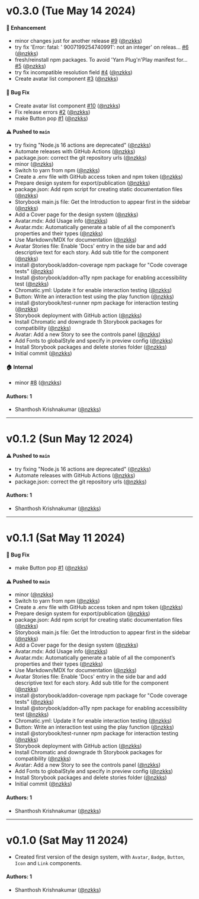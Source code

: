 # v0.3.0 (Tue May 14 2024)

#### 🚀 Enhancement

- minor changes just for another release [#9](https://github.com/nzkks/react-storybook-design-system/pull/9) ([@nzkks](https://github.com/nzkks))
- try fix 'Error: fatal: ' 9007199254740991': not an integer' on releas… [#6](https://github.com/nzkks/react-storybook-design-system/pull/6) ([@nzkks](https://github.com/nzkks))
- fresh/reinstall npm packages. To avoid 'Yarn Plug'n'Play manifest for… [#5](https://github.com/nzkks/react-storybook-design-system/pull/5) ([@nzkks](https://github.com/nzkks))
- try fix incompatible resolution field [#4](https://github.com/nzkks/react-storybook-design-system/pull/4) ([@nzkks](https://github.com/nzkks))
- Create avatar list component [#3](https://github.com/nzkks/react-storybook-design-system/pull/3) ([@nzkks](https://github.com/nzkks))

#### 🐛 Bug Fix

- Create avatar list component [#10](https://github.com/nzkks/react-storybook-design-system/pull/10) ([@nzkks](https://github.com/nzkks))
- Fix release errors [#2](https://github.com/nzkks/react-storybook-design-system/pull/2) ([@nzkks](https://github.com/nzkks))
- make Button pop [#1](https://github.com/nzkks/react-storybook-design-system/pull/1) ([@nzkks](https://github.com/nzkks))

#### ⚠️ Pushed to `main`

- try fixing "Node.js 16 actions are deprecated" ([@nzkks](https://github.com/nzkks))
- Automate releases with GitHub Actions ([@nzkks](https://github.com/nzkks))
- package.json: correct the git repository urls ([@nzkks](https://github.com/nzkks))
- minor ([@nzkks](https://github.com/nzkks))
- Switch to yarn from npm ([@nzkks](https://github.com/nzkks))
- Create a .env file with GitHub access token and npm token ([@nzkks](https://github.com/nzkks))
- Prepare design system for export/publication ([@nzkks](https://github.com/nzkks))
- package.json: Add npm script for creating static documentation files ([@nzkks](https://github.com/nzkks))
- Storybook main.js file: Get the Introduction to appear first in the sidebar ([@nzkks](https://github.com/nzkks))
- Add a Cover page for the design system ([@nzkks](https://github.com/nzkks))
- Avatar.mdx: Add Usage info ([@nzkks](https://github.com/nzkks))
- Avatar.mdx: Automatically generate a table of all the component’s properties and their types ([@nzkks](https://github.com/nzkks))
- Use Markdown/MDX for documentation ([@nzkks](https://github.com/nzkks))
- Avatar Stories file: Enable 'Docs' entry in the side bar and add descriptive text for each story. Add sub title for the component ([@nzkks](https://github.com/nzkks))
- install @storybook/addon-coverage npm package for "Code coverage tests" ([@nzkks](https://github.com/nzkks))
- Install @storybook/addon-a11y npm package for enabling accessibility test ([@nzkks](https://github.com/nzkks))
- Chromatic.yml: Update it for enable interaction testing ([@nzkks](https://github.com/nzkks))
- Button: Write an interaction test using the play function ([@nzkks](https://github.com/nzkks))
- install @storybook/test-runner npm package for interaction testing ([@nzkks](https://github.com/nzkks))
- Storybook deployment with GitHub action ([@nzkks](https://github.com/nzkks))
- Install Chromatic and downgrade th Storybook packages for compatibility ([@nzkks](https://github.com/nzkks))
- Avatar: Add a new Story to see the controls panel ([@nzkks](https://github.com/nzkks))
- Add Fonts to globalStyle and specify in preview config ([@nzkks](https://github.com/nzkks))
- Install Storybook packages and delete stories folder ([@nzkks](https://github.com/nzkks))
- Initial commit ([@nzkks](https://github.com/nzkks))

#### 🏠 Internal

- minor [#8](https://github.com/nzkks/react-storybook-design-system/pull/8) ([@nzkks](https://github.com/nzkks))

#### Authors: 1

- Shanthosh Krishnakumar ([@nzkks](https://github.com/nzkks))

---

# v0.1.2 (Sun May 12 2024)

#### ⚠️ Pushed to `main`

- try fixing "Node.js 16 actions are deprecated" ([@nzkks](https://github.com/nzkks))
- Automate releases with GitHub Actions ([@nzkks](https://github.com/nzkks))
- package.json: correct the git repository urls ([@nzkks](https://github.com/nzkks))

#### Authors: 1

- Shanthosh Krishnakumar ([@nzkks](https://github.com/nzkks))

---

# v0.1.1 (Sat May 11 2024)

#### 🐛 Bug Fix

- make Button pop [#1](https://github.com/nzkks/react-storybook-design-system/pull/1) ([@nzkks](https://github.com/nzkks))

#### ⚠️ Pushed to `main`

- minor ([@nzkks](https://github.com/nzkks))
- Switch to yarn from npm ([@nzkks](https://github.com/nzkks))
- Create a .env file with GitHub access token and npm token ([@nzkks](https://github.com/nzkks))
- Prepare design system for export/publication ([@nzkks](https://github.com/nzkks))
- package.json: Add npm script for creating static documentation files ([@nzkks](https://github.com/nzkks))
- Storybook main.js file: Get the Introduction to appear first in the sidebar ([@nzkks](https://github.com/nzkks))
- Add a Cover page for the design system ([@nzkks](https://github.com/nzkks))
- Avatar.mdx: Add Usage info ([@nzkks](https://github.com/nzkks))
- Avatar.mdx: Automatically generate a table of all the component’s properties and their types ([@nzkks](https://github.com/nzkks))
- Use Markdown/MDX for documentation ([@nzkks](https://github.com/nzkks))
- Avatar Stories file: Enable 'Docs' entry in the side bar and add descriptive text for each story. Add sub title for the component ([@nzkks](https://github.com/nzkks))
- install @storybook/addon-coverage npm package for "Code coverage tests" ([@nzkks](https://github.com/nzkks))
- Install @storybook/addon-a11y npm package for enabling accessibility test ([@nzkks](https://github.com/nzkks))
- Chromatic.yml: Update it for enable interaction testing ([@nzkks](https://github.com/nzkks))
- Button: Write an interaction test using the play function ([@nzkks](https://github.com/nzkks))
- install @storybook/test-runner npm package for interaction testing ([@nzkks](https://github.com/nzkks))
- Storybook deployment with GitHub action ([@nzkks](https://github.com/nzkks))
- Install Chromatic and downgrade th Storybook packages for compatibility ([@nzkks](https://github.com/nzkks))
- Avatar: Add a new Story to see the controls panel ([@nzkks](https://github.com/nzkks))
- Add Fonts to globalStyle and specify in preview config ([@nzkks](https://github.com/nzkks))
- Install Storybook packages and delete stories folder ([@nzkks](https://github.com/nzkks))
- Initial commit ([@nzkks](https://github.com/nzkks))

#### Authors: 1

- Shanthosh Krishnakumar ([@nzkks](https://github.com/nzkks))

---

# v0.1.0 (Sat May 11 2024)

- Created first version of the design system, with `Avatar`, `Badge`, `Button`, `Icon` and `Link` components.

#### Authors: 1

- Shanthosh Krishnakumar ([@nzkks](https://github.com/nzkks))
